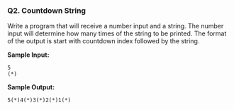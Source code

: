 ### Q2. Countdown String

Write a program that will receive a number input and a string. The number input will determine how many times of the string to be printed. The format of the output is start with countdown index followed by the string.

**Sample Input:**

```
5
(*)
```

**Sample Output:**

```
5(*)4(*)3(*)2(*)1(*)
```
